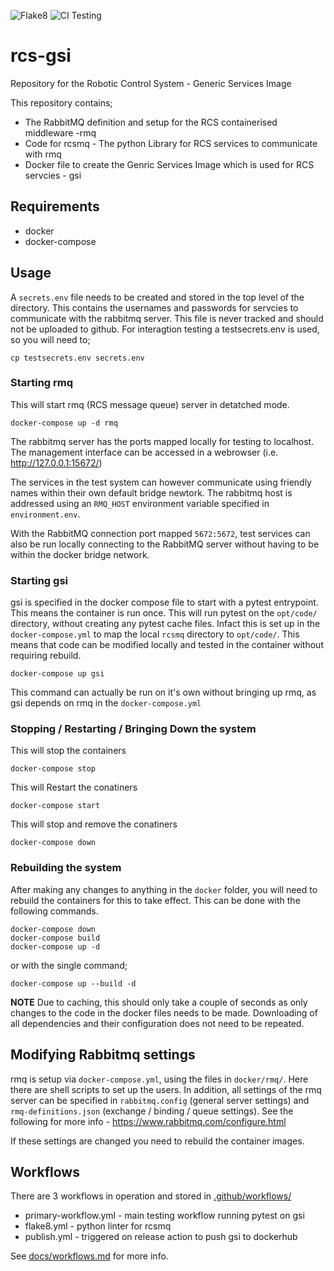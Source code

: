 ![Flake8](https://github.com/NewRoboticTelescope/rcs-gsi/workflows/Flake8/badge.svg) ![CI Testing](https://github.com/NewRoboticTelescope/rcs-gsi/workflows/CI%20Testing/badge.svg)

# rcs-gsi
Repository for the Robotic Control System - Generic Services Image

This repository contains;
* The RabbitMQ definition and setup for the RCS containerised middleware -rmq
* Code for rcsmq - The python Library for RCS services to communicate with rmq
* Docker file to create the Genric Services Image which is used for RCS
servcies - gsi


## Requirements
* docker
* docker-compose


## Usage
A `secrets.env` file needs to be created and stored in the top level of the
directory. This contains the usernames and passwords for servcies to
communicate with the rabbitmq server. This file is never tracked and should not
be uploaded to github.
For interagtion testing a testsecrets.env is used, so you will need to;

```shell
cp testsecrets.env secrets.env
```

### Starting rmq

This will start rmq (RCS message queue) server in detatched mode.

```shell
docker-compose up -d rmq
```

The rabbitmq server has the ports mapped locally for testing to localhost.
The management interface can be accessed in a webrowser
(i.e. http://127.0.0.1:15672/)

The services in the test system can however communicate using friendly names
within their own default bridge newtork. The rabbitmq host is addressed using
an `RMQ_HOST` environment variable specified in `environment.env`.

With the RabbitMQ connection port mapped `5672:5672`, test services can also
be run locally connecting to the RabbitMQ server without having to be within
the docker bridge network.

### Starting gsi

gsi is specified in the docker compose file to start with a pytest entrypoint.
This means the container is run once. This will run pytest on the `opt/code/`
directory, without creating any pytest cache files. Infact this is set up in the
`docker-compose.yml` to map the local `rcsmq` directory to `opt/code/`. This means
that code can be modified locally and tested in the container without requiring
rebuild.

```
docker-compose up gsi
```

This command can actually be run on it's own without bringing up rmq, as gsi
depends on rmq in the `docker-compose.yml`

### Stopping / Restarting / Bringing Down the system
This will stop the containers
```shell
docker-compose stop
```

This will Restart the conatiners
```shell
docker-compose start
```

This will stop and remove the conatiners
```shell
docker-compose down
```

### Rebuilding the system
After making any changes to anything in the `docker` folder, you will need to
rebuild the containers for this to take effect. This can be done with the
following commands.

```shell
docker-compose down
docker-compose build
docker-compose up -d
```
or with the single command;

```shell
docker-compose up --build -d
```

**NOTE** Due to caching, this should only take a couple of seconds as only
changes to the code in the docker files needs to be made. Downloading of all
dependencies and their configuration does not need to be repeated.

## Modifying Rabbitmq settings
rmq is setup via `docker-compose.yml`, using the files in `docker/rmq/`. Here
there are shell scripts to set up the users. In addition, all settings of the
rmq server can be specified in `rabbitmq.config` (general server settings)
and `rmq-definitions.json` (exchange / binding / queue settings).
See the following for more info - https://www.rabbitmq.com/configure.html

If these settings are changed you need to rebuild the container images.


## Workflows
There are 3 workflows in operation and stored in [.github/workflows/](.githubworkflows)
* primary-workflow.yml - main testing workflow running pytest on gsi
* flake8.yml - python linter for rcsmq
* publish.yml - triggered on release action to push gsi to dockerhub

See [docs/workflows.md](docs/workflows.md) for more info.
